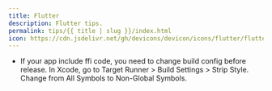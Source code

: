 ```yaml
---
title: Flutter
description: Flutter tips.
permalink: tips/{{ title | slug }}/index.html
icon: https://cdn.jsdelivr.net/gh/devicons/devicon/icons/flutter/flutter-plain.svg
---
```

* If your app include ffi code, you need to change build config before release. In Xcode, go to Target Runner > Build Settings > Strip Style. Change from All Symbols to Non-Global Symbols.
